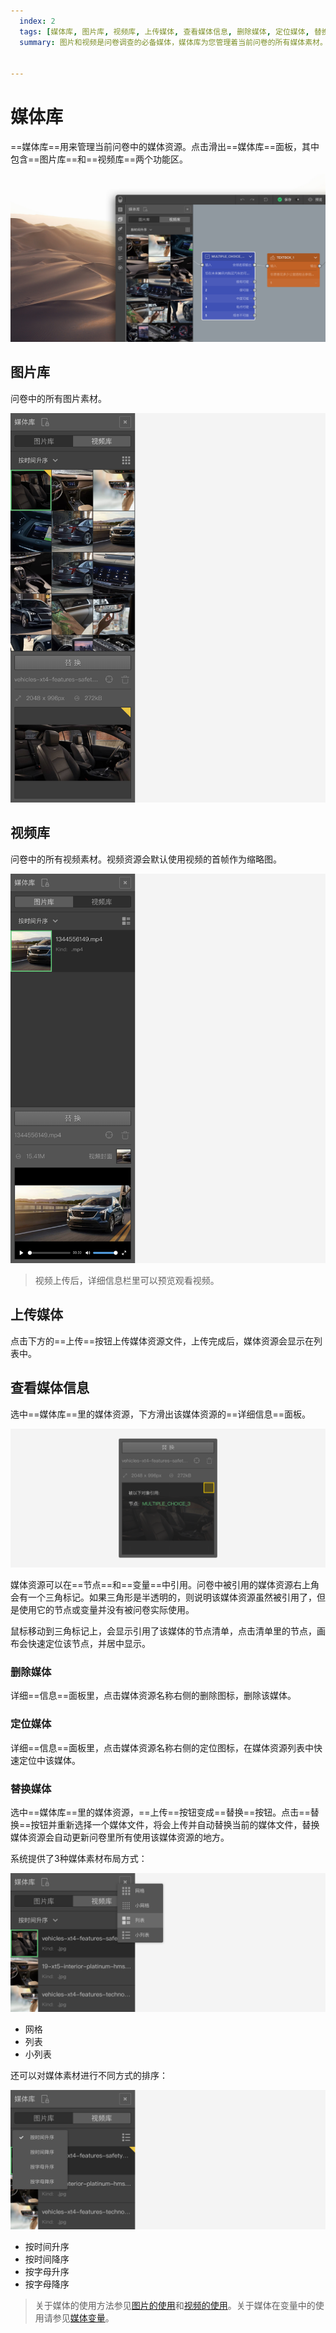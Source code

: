 ```yaml
---
  index: 2
  tags: [媒体库, 图片库, 视频库, 上传媒体, 查看媒体信息, 删除媒体, 定位媒体, 替换媒体, 问卷编辑器, 问卷组件工具栏, 问卷编辑器操作界面]
  summary: 图片和视频是问卷调查的必备媒体，媒体库为您管理着当前问卷的所有媒体素材。快速定位媒体、替换媒体等贴心功能帮您高效使用媒体资源。


---
```







# 媒体库

==媒体库==用来管理当前问卷中的媒体资源。点击滑出==媒体库==面板，其中包含==图片库==和==视频库==两个功能区。

<img src='../assets/03components/02mediaLiberary/assets-cn.jpg'>

## 图片库

问卷中的所有图片素材。

<img src='../assets/03components/02mediaLiberary/image.png'>

## 视频库

问卷中的所有视频素材。视频资源会默认使用视频的首帧作为缩略图。

<img src='../assets/03components/02mediaLiberary/video.png'>

> 视频上传后，详细信息栏里可以预览观看视频。

## 上传媒体

点击下方的==上传==按钮上传媒体资源文件，上传完成后，媒体资源会显示在列表中。

## 查看媒体信息

选中==媒体库==里的媒体资源，下方滑出该媒体资源的==详细信息==面板。

<img src='../assets/03components/02mediaLiberary/assets-reference.png'>

媒体资源可以在==节点==和==变量==中引用。问卷中被引用的媒体资源右上角会有一个三角标记。如果三角形是半透明的，则说明该媒体资源虽然被引用了，但是使用它的节点或变量并没有被问卷实际使用。

鼠标移动到三角标记上，会显示引用了该媒体的节点清单，点击清单里的节点，画布会快速定位该节点，并居中显示。

### 删除媒体

详细==信息==面板里，点击媒体资源名称右侧的删除图标，删除该媒体。

### 定位媒体

详细==信息==面板里，点击媒体资源名称右侧的定位图标，在媒体资源列表中快速定位中该媒体。

### 替换媒体

选中==媒体库==里的媒体资源，==上传==按钮变成==替换==按钮。点击==替换==按钮并重新选择一个媒体文件，将会上传并自动替换当前的媒体文件，替换媒体资源会自动更新问卷里所有使用该媒体资源的地方。

系统提供了3种媒体素材布局方式：

<img src='../assets/03components/02mediaLiberary/image-menu.png'>

+ 网格
+ 列表
+ 小列表

还可以对媒体素材进行不同方式的排序：

<img src='../assets/03components/02mediaLiberary/image-newest.png'>

+ 按时间升序
+ 按时间降序
+ 按字母升序
+ 按字母降序

> 关于媒体的使用方法参见[图片的使用](../../11nodeSettings/02mediaResource/02pictureMedia.md)和[视频的使用](../../11nodeSettings/02mediaResource/03videoResource.md)。关于媒体在变量中的使用请参见[媒体变量](../../16variable/05mediaVariable.md)。
